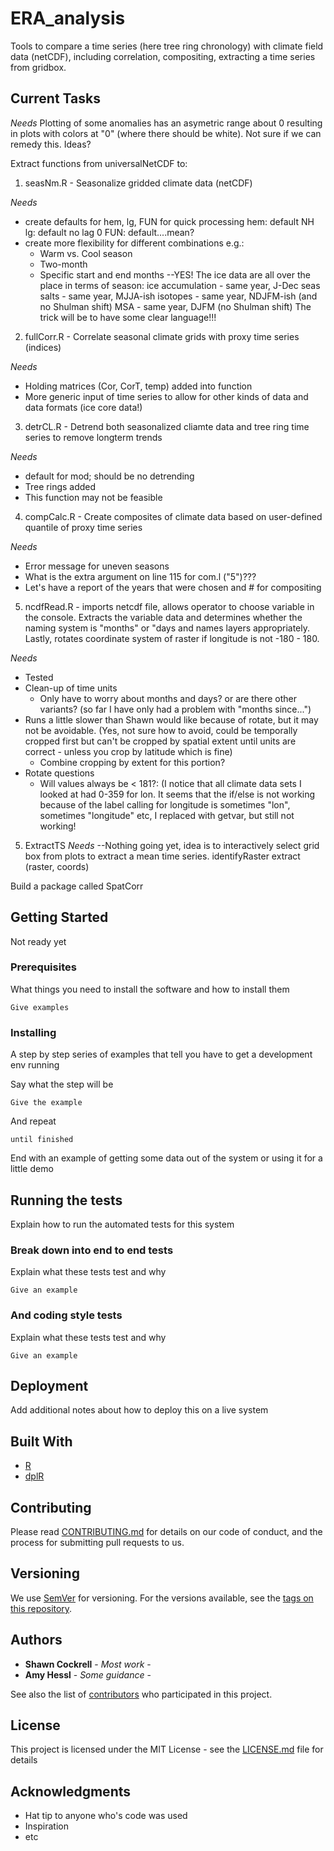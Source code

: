 # ERA_analysis

Tools to compare a time series (here tree ring chronology) with climate field data (netCDF), including correlation, compositing, extracting a time series from gridbox.

## Current Tasks

*Needs*
Plotting of some anomalies has an asymetric range about 0 resulting in plots with colors at "0" (where there should be white). Not sure if we can remedy this. Ideas?

Extract functions from universalNetCDF to:
1. seasNm.R - Seasonalize gridded climate data (netCDF)

  *Needs*
  - create defaults for hem, lg, FUN for quick processing
    hem: default NH
    lg: default no lag 0
    FUN: default....mean?
  - create more flexibility for different combinations e.g.:
      * Warm vs. Cool season
      * Two-month
      * Specific start and end months --YES!  The ice data are all over the place in terms of season:
      ice accumulation - same year, J-Dec
      seas salts - same year, MJJA-ish
      isotopes - same year, NDJFM-ish (and no Shulman shift)
      MSA - same year, DJFM (no Shulman shift)
      The trick will be to have some clear language!!!


2. fullCorr.R - Correlate seasonal climate grids with proxy time series (indices)

  *Needs*
  - Holding matrices (Cor, CorT, temp) added into function
  - More generic input of time series to allow for other kinds of data and data formats (ice core data!)

3. detrCL.R - Detrend both seasonalized cliamte data and tree ring time series to remove longterm trends

  *Needs*
  - default for mod; should be no detrending
  - Tree rings added
  - This function may not be feasible

4. compCalc.R - Create composites of climate data based on user-defined quantile of proxy time series

  *Needs*
  - Error message for uneven seasons
  - What is the extra argument on line 115 for com.l ("5")???
  - Let's have a report of the years that were chosen and # for compositing

5. ncdfRead.R - imports netcdf file, allows operator to choose variable in the console. Extracts the variable data and determines whether the naming system is "months" or "days and names layers appropriately. Lastly, rotates coordinate system of raster if longitude is not -180 - 180.
 
  *Needs*
  - Tested
  - Clean-up of time units
    * Only have to worry about months and days? or are there other variants? (so far I have only had a problem with "months since...")
  - Runs a little slower than Shawn would like because of rotate, but it may not be avoidable. (Yes, not sure how to avoid, could be temporally cropped first but can't be cropped by spatial extent until units are correct - unless you crop by latitude which is fine)
    * Combine cropping by extent for this portion?
  - Rotate questions
    * Will values always be < 181?: (I notice that all climate data sets I looked at had 0-359 for lon.  It seems that the if/else is not working because of the label calling for longitude is sometimes "lon", sometimes "longitude" etc, I replaced with getvar, but still not working!
    
5. ExtractTS
    *Needs*
    --Nothing going yet, idea is to interactively select grid box from plots to extract a mean time series.
    identifyRaster
    extract (raster, coords)

Build a package called SpatCorr












## Getting Started

Not ready yet

### Prerequisites

What things you need to install the software and how to install them

```
Give examples
```

### Installing

A step by step series of examples that tell you have to get a development env running

Say what the step will be

```
Give the example
```

And repeat

```
until finished
```

End with an example of getting some data out of the system or using it for a little demo

## Running the tests

Explain how to run the automated tests for this system

### Break down into end to end tests

Explain what these tests test and why

```
Give an example
```

### And coding style tests

Explain what these tests test and why

```
Give an example
```

## Deployment

Add additional notes about how to deploy this on a live system

## Built With

* [R](https://www.r-project.org/)
* [dplR](https://cran.r-project.org/web/packages/dplR/index.html)



## Contributing

Please read [CONTRIBUTING.md](https://gist.github.com/PurpleBooth/b24679402957c63ec426) for details on our code of conduct, and the process for submitting pull requests to us.

## Versioning

We use [SemVer](http://semver.org/) for versioning. For the versions available, see the [tags on this repository](https://github.com/your/project/tags). 

## Authors

* **Shawn Cockrell** - *Most work* -
* **Amy Hessl** - *Some guidance* -


See also the list of [contributors](https://github.com/your/project/contributors) who participated in this project.

## License

This project is licensed under the MIT License - see the [LICENSE.md](LICENSE.md) file for details

## Acknowledgments

* Hat tip to anyone who's code was used
* Inspiration
* etc
